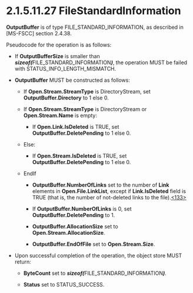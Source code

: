 <html dir="LTR" xmlns:mshelp="http://msdn.microsoft.com/mshelp" xmlns:ddue="http://ddue.schemas.microsoft.com/authoring/2003/5" xmlns:xlink="http://www.w3.org/1999/xlink" xmlns:tool="http://www.microsoft.com/tooltip">
    <head>
        <meta http-equiv="Content-Type" content="text/html; CHARSET=utf-8"></meta>
        <meta name="save" content="history"></meta>
        <title>2.1.5.11.27 FileStandardInformation</title>
        <xml>
            <mshelp:toctitle title="2.1.5.11.27 FileStandardInformation"></mshelp:toctitle>
            <mshelp:rltitle title="[MS-FSA]: FileStandardInformation"></mshelp:rltitle>
            <mshelp:keyword index="A" term="500cb1cb-b980-4a26-b517-459eed2ddc8e"></mshelp:keyword>
            <mshelp:attr name="DCSext.ContentType" value="open specification"></mshelp:attr>
            <mshelp:attr name="AssetID" value="500cb1cb-b980-4a26-b517-459eed2ddc8e"></mshelp:attr>
            <mshelp:attr name="TopicType" value="kbRef"></mshelp:attr>
            <mshelp:attr name="DCSext.Title" value="[MS-FSA]: FileStandardInformation" />
        </xml>
    </head>
    <body>
        <div id="header">
            <h1 class="heading">2.1.5.11.27 FileStandardInformation</h1>
        </div>
        <div id="mainSection">
            <div id="mainBody">
                <div id="allHistory" class="saveHistory"></div>
                <div id="sectionSection0" class="section" name="collapseableSection">
                    

<p><b>OutputBuffer</b> is of type FILE_STANDARD_INFORMATION, as
described in <mshelp:link keywords="efbfe127-73ad-4140-9967-ec6500e66d5e" tabindex="0">[MS-FSCC]</mshelp:link>
section <mshelp:link keywords="5afa7f66-619c-48f3-955f-68c4ece704ae" tabindex="0">2.4.38</mshelp:link>.</p>

<p>Pseudocode for the operation is as follows:</p>

<ul><li><p><span><span> 
</span></span>If <b>OutputBufferSize</b> is smaller than <b><i>sizeof(</i></b>FILE_STANDARD_INFORMATION<b><i>)</i></b>,
the operation MUST be failed with STATUS_INFO_LENGTH_MISMATCH.</p>

</li><li><p><span><span> 
</span></span><b>OutputBuffer</b> MUST be constructed as follows:</p>

<ul><li><p><span><span>  </span></span>If <b>Open.Stream.StreamType</b>
is DirectoryStream, set <b>OutputBuffer.Directory</b> to 1 else 0.</p>

</li><li><p><span><span>  </span></span>If <b>Open.Stream.StreamType</b>
is DirectoryStream or <b>Open.Stream.Name</b> is empty:</p>

<ul><li><p><span><span> 
</span></span>If <b>Open.Link.IsDeleted</b> is TRUE, set <b>OutputBuffer.DeletePending</b>
to 1 else 0.</p>

</li></ul></li><li><p><span><span>  </span></span>Else:</p>

<ul><li><p><span><span> 
</span></span>If <b>Open.Stream.IsDeleted</b> is TRUE, set <b>OutputBuffer.DeletePending</b>
to 1 else 0.</p>

</li></ul></li><li><p><span><span>  </span></span>EndIf</p>

<ul><li><p><span><span> 
</span></span><b>OutputBuffer.NumberOfLinks</b> set to the number of <b>Link</b>
elements in <b>Open.File.LinkList</b>, except if <b>Link.IsDeleted</b> field is
TRUE (that is, the number of not-deleted links to the file).<a id="Appendix_A_Target_133"></a><a href="4e3695bd-7574-4f24-a223-b4679c065b63.md#Appendix_A_133" aria-label="Product behavior note 133">&lt;133&gt;</a></p>

</li><li><p><span><span> 
</span></span>If <b>OutputBuffer.NumberOfLinks</b> is 0, set <b>OutputBuffer.DeletePending</b>
to 1.</p>

</li><li><p><span><span> 
</span></span><b>OutputBuffer.AllocationSize</b> set to <b>Open.Stream.AllocationSize</b>.</p>

</li><li><p><span><span> 
</span></span><b>OutputBuffer.EndOfFile</b> set to <b>Open.Stream.Size</b>.</p>

</li></ul></li></ul></li><li><p><span><span> 
</span></span>Upon successful completion of the operation, the object store
MUST return:</p>

<ul><li><p><span><span>  </span></span><b>ByteCount</b>
set to <b><i>sizeof(</i></b>FILE_STANDARD_INFORMATION<b><i>)</i></b>.</p>

</li><li><p><span><span>  </span></span><b>Status</b>
set to STATUS_SUCCESS.</p>

</li></ul></li></ul>
                </div>
            </div>
        </div>
    </body>
</html>